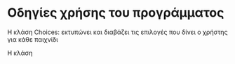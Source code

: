 # Οδηγίες χρήσης του προγράμματος

Η κλάση Choices: εκτυπώνει και διαβάζει τις επιλογές που δίνει ο χρήστης για κάθε παιχνίδι

Η κλάση  
